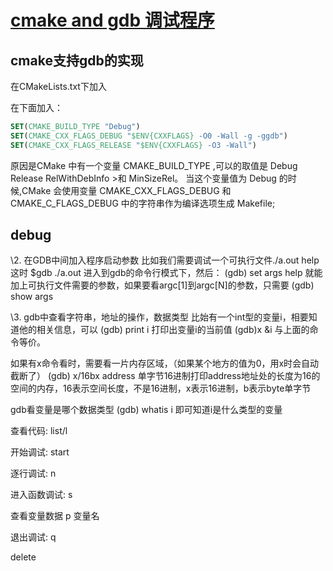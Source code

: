 # [cmake and gdb 调试程序](https://www.cnblogs.com/welen/articles/4286266.html)

## cmake支持gdb的实现
在CMakeLists.txt下加入

在下面加入：

```cmake
SET(CMAKE_BUILD_TYPE "Debug") 
SET(CMAKE_CXX_FLAGS_DEBUG "$ENV{CXXFLAGS} -O0 -Wall -g -ggdb")
SET(CMAKE_CXX_FLAGS_RELEASE "$ENV{CXXFLAGS} -O3 -Wall")
```




原因是CMake 中有一个变量 CMAKE_BUILD_TYPE ,可以的取值是 Debug Release RelWithDebInfo >和 MinSizeRel。
当这个变量值为 Debug 的时候,CMake 会使用变量 CMAKE_CXX_FLAGS_DEBUG 和 CMAKE_C_FLAGS_DEBUG 中的字符串作为编译选项生成 Makefile;

## debug
\2.  在GDB中间加入程序启动参数
比如我们需要调试一个可执行文件./a.out help
这时
$gdb ./a.out
进入到gdb的命令行模式下，然后：
(gdb) set args help
就能加上可执行文件需要的参数，如果要看argc[1]到argc[N]的参数，只需要
(gdb) show args

\3. gdb中查看字符串，地址的操作，数据类型
比始有一个int型的变量i，相要知道他的相关信息，可以
(gdb) print i
打印出变量i的当前值
(gdb)x &i
与上面的命令等价。

如果有x命令看时，需要看一片内存区域，（如果某个地方的值为0，用x时会自动截断了）
(gdb) x/16bx address
单字节16进制打印address地址处的长度为16的空间的内存，16表示空间长度，不是16进制，x表示16进制，b表示byte单字节

gdb看变量是哪个数据类型 
(gdb) whatis i
即可知道i是什么类型的变量  





查看代码:
list/l

开始调试:
start

逐行调试:
n

进入函数调试:
s

查看变量数据
p 变量名

退出调试:
q

delete <N>